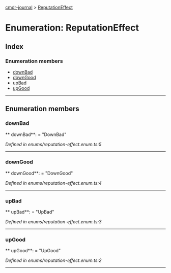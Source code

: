 [cmdr-journal](../README.md) > [ReputationEffect](../enums/reputationeffect.md)



# Enumeration: ReputationEffect

## Index

### Enumeration members

* [downBad](reputationeffect.md#downbad)
* [downGood](reputationeffect.md#downgood)
* [upBad](reputationeffect.md#upbad)
* [upGood](reputationeffect.md#upgood)



---
## Enumeration members
<a id="downbad"></a>

###  downBad

** downBad**:    = "DownBad"

*Defined in enums/reputation-effect.enum.ts:5*





___

<a id="downgood"></a>

###  downGood

** downGood**:    = "DownGood"

*Defined in enums/reputation-effect.enum.ts:4*





___

<a id="upbad"></a>

###  upBad

** upBad**:    = "UpBad"

*Defined in enums/reputation-effect.enum.ts:3*





___

<a id="upgood"></a>

###  upGood

** upGood**:    = "UpGood"

*Defined in enums/reputation-effect.enum.ts:2*





___


